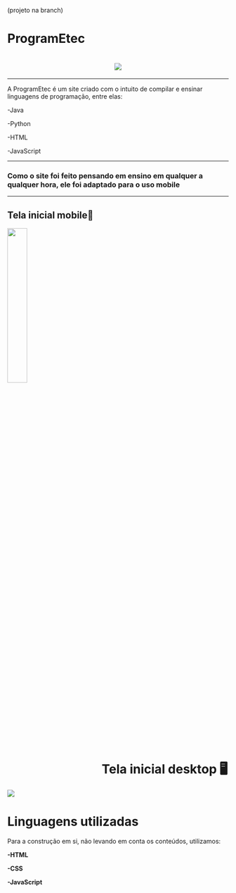 (projeto na branch)
# ProgramEtec

<h1 align = "center">
    <img src = "https://ik.imagekit.io/wehu5dn0m/logo-branca.svg?ik-sdk-version=javascript-1.4.3&updatedAt=1673622487621">
</h1>
<hr>

A ProgramEtec é um site criado com o intuito de compilar e ensinar linguagens de programação, entre elas:

-Java

-Python

-HTML

-JavaScript
<hr>

###  Como o site foi feito pensando em ensino em qualquer a qualquer hora, ele foi adaptado para o uso mobile 
<Hr>


## Tela inicial mobile📱


<img src="https://ik.imagekit.io/wehu5dn0m/telaMobile-1.PNG?ik-sdk-version=javascript-1.4.3&updatedAt=1673623156519" width = 30%>

    
    
<h1 align = "right"> Tela inicial desktop 🖥️ </h1>
    
<img src="https://ik.imagekit.io/wehu5dn0m/telaPc-1.PNG?ik-sdk-version=javascript-1.4.3&updatedAt=1673623713849" >
    

# Linguagens utilizadas    

Para a construção em si, não levando em conta os conteúdos, utilizamos:
    
<b>-HTML</b>
    
<b>-CSS</b>
    
<b>-JavaScript</b>
    
    
    

